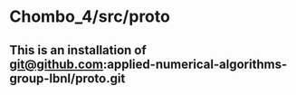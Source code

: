 # Chombo_4/src/proto

## This is an installation of git@github.com:applied-numerical-algorithms-group-lbnl/proto.git
